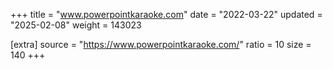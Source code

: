 +++
title = "www.powerpointkaraoke.com"
date = "2022-03-22"
updated = "2025-02-08"
weight = 143023

[extra]
source = "https://www.powerpointkaraoke.com/"
ratio = 10
size = 140
+++

